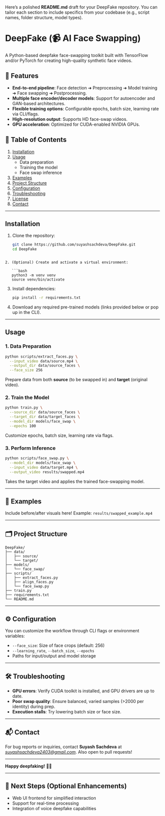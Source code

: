 Here’s a polished **README.md** draft for your DeepFake repository. You can tailor each section to include specifics from your codebase (e.g., script names, folder structure, model types).


# DeepFake (📹 AI Face Swapping)

A Python-based deepfake face-swapping toolkit built with TensorFlow and/or PyTorch for creating high-quality synthetic face videos.

## 🚀 Features
- **End-to-end pipeline**: Face detection ➜ Preprocessing ➜ Model training ➜ Face swapping ➜ Postprocessing.
- **Multiple face encoder/decoder models**: Support for autoencoder and GAN-based architectures.
- **Flexible training options**: Configurable epochs, batch size, learning rate via CLI/flags.
- **High-resolution output**: Supports HD face-swap videos.
- **GPU acceleration**: Optimized for CUDA-enabled NVIDIA GPUs.

## 🧭 Table of Contents
1. [Installation](#installation)  
2. [Usage](#usage)  
   - Data preparation  
   - Training the model  
   - Face swap inference  
3. [Examples](#examples)  
4. [Project Structure](#project-structure)  
5. [Configuration](#configuration)  
6. [Troubleshooting](#troubleshooting)  
7. [License](#license)  
8. [Contact](#contact)  

---

## Installation

1. Clone the repository:  
   ```bash
   git clone https://github.com/suyashsachdeva/DeepFake.git
   cd DeepFake
```

2. (Optional) Create and activate a virtual environment:

   ```bash
   python3 -m venv venv
   source venv/bin/activate
   ```

3. Install dependencies:

   ```bash
   pip install -r requirements.txt
   ```

4. Download any required pre-trained models (links provided below or pop up in the CLI).

---

## Usage

### 1. Data Preparation

```bash
python scripts/extract_faces.py \
  --input_video data/source.mp4 \
  --output_dir data/source_faces \
  --face_size 256
```

Prepare data from both **source** (to be swapped in) and **target** (original video).

### 2. Train the Model

```bash
python train.py \
  --source_dir data/source_faces \
  --target_dir data/target_faces \
  --model_dir models/face_swap \
  --epochs 100
```

Customize epochs, batch size, learning rate via flags.

### 3. Perform Inference

```bash
python scripts/face_swap.py \
  --model_dir models/face_swap \
  --input_video data/target.mp4 \
  --output_video results/swapped.mp4
```

Takes the target video and applies the trained face-swapping model.

---

## 📸 Examples

Include before/after visuals here!
Example: `results/swapped_example.mp4`

---

## 🗂️ Project Structure

```text
DeepFake/
├── data/
│   ├── source/
│   └── target/
├── models/
│   └── face_swap/
├── scripts/
│   ├── extract_faces.py
│   ├── align_faces.py
│   └── face_swap.py
├── train.py
├── requirements.txt
└── README.md
```

---

## ⚙️ Configuration

You can customize the workflow through CLI flags or environment variables:

* `--face_size`: Size of face crops (default: 256)
* `--learning_rate`, `--batch_size`, `--epochs`
* Paths for input/output and model storage

---

## 🛠️ Troubleshooting

* **GPU errors**: Verify CUDA toolkit is installed, and GPU drivers are up to date.
* **Poor swap quality**: Ensure balanced, varied samples (>2000 per identity) during prep.
* **Execution stalls**: Try lowering batch size or face size.

---

## 📬 Contact

For bug reports or inquiries, contact **Suyash Sachdeva** at *[suyashsachdeva2403@gmail.com](mailto:suyashsachdeva2403@gmail.com)*.
Also open to pull requests!

---

**Happy deepfaking!** 🔧🤖

---

## 🧩 Next Steps (Optional Enhancements)

* Web UI frontend for simplified interaction
* Support for real-time processing
* Integration of voice deepfake capabilities
